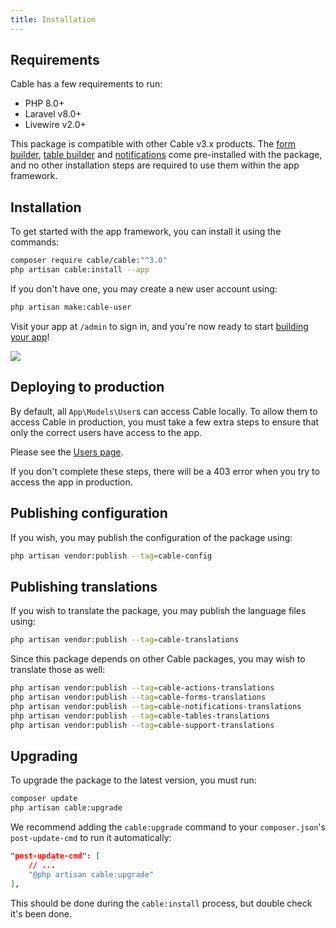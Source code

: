 ```yaml
---
title: Installation
---
```


## Requirements

Cable has a few requirements to run:

- PHP 8.0+
- Laravel v8.0+
- Livewire v2.0+

This package is compatible with other Cable v3.x products. The [form builder](/docs/forms), [table builder](/docs/tables) and [notifications](/docs/notifications) come pre-installed with the package, and no other installation steps are required to use them within the app framework.

## Installation

To get started with the app framework, you can install it using the commands:

```bash
composer require cable/cable:"^3.0"
php artisan cable:install --app
```

If you don't have one, you may create a new user account using:

```bash
php artisan make:cable-user
```

Visit your app at `/admin` to sign in, and you're now ready to start [building your app](getting-started)!

[![](https://user-images.githubusercontent.com/41773797/147615302-daec5d1c-e3ac-428a-98c2-c3fb40d945b5.png)](https://demo.jmpst.art/cable)

## Deploying to production

By default, all `App\Models\User`s can access Cable locally. To allow them to access Cable in production, you must take a few extra steps to ensure that only the correct users have access to the app.

Please see the [Users page](users#authorizing-access-to-the-admin-panel).

If you don't complete these steps, there will be a 403 error when you try to access the app in production.

## Publishing configuration

If you wish, you may publish the configuration of the package using:

```bash
php artisan vendor:publish --tag=cable-config
```

## Publishing translations

If you wish to translate the package, you may publish the language files using:

```bash
php artisan vendor:publish --tag=cable-translations
```

Since this package depends on other Cable packages, you may wish to translate those as well:

```bash
php artisan vendor:publish --tag=cable-actions-translations
php artisan vendor:publish --tag=cable-forms-translations
php artisan vendor:publish --tag=cable-notifications-translations
php artisan vendor:publish --tag=cable-tables-translations
php artisan vendor:publish --tag=cable-support-translations
```

## Upgrading

To upgrade the package to the latest version, you must run:

```bash
composer update
php artisan cable:upgrade
```

We recommend adding the `cable:upgrade` command to your `composer.json`'s `post-update-cmd` to run it automatically:

```json
"post-update-cmd": [
    // ...
    "@php artisan cable:upgrade"
],
```

This should be done during the `cable:install` process, but double check it's been done.

